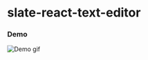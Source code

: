 # slate-react-text-editor

### Demo

![Demo gif](https://i.gyazo.com/c487d86ed19d2099faa60870f88d2002.gif)